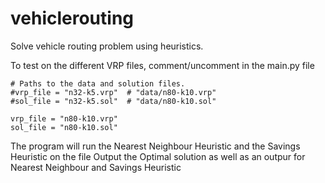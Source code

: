 # vehiclerouting
Solve vehicle routing problem using heuristics.

To test on the different VRP files, comment/uncomment in the main.py file

    # Paths to the data and solution files.
    #vrp_file = "n32-k5.vrp"  # "data/n80-k10.vrp"
    #sol_file = "n32-k5.sol"  # "data/n80-k10.sol"

    vrp_file = "n80-k10.vrp"
    sol_file = "n80-k10.sol"

The program will run the Nearest Neighbour Heuristic and the Savings Heuristic on the file
Output the Optimal solution as well as an outpur for Nearest Neighbour and Savings Heuristic
